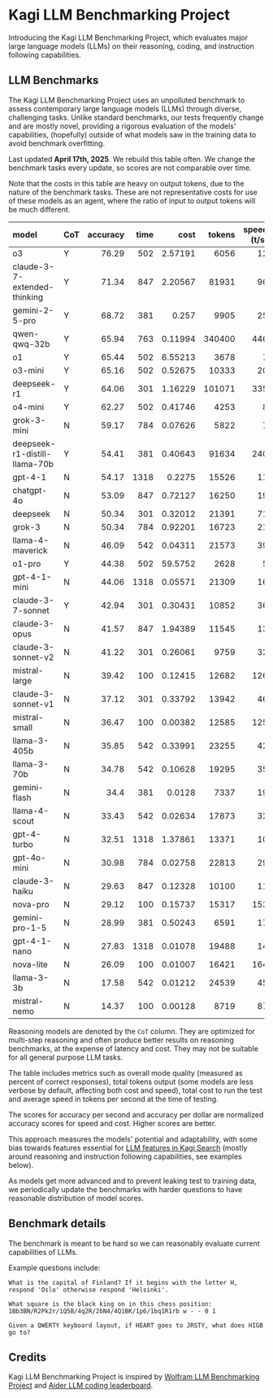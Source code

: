 # Kagi LLM Benchmarking Project

Introducing the Kagi LLM Benchmarking Project, which evaluates major large language models (LLMs) on their reasoning, coding, and instruction following capabilities.

## LLM Benchmarks

The Kagi LLM Benchmarking Project uses an unpolluted benchmark to assess contemporary large language models (LLMs) through diverse, challenging tasks. Unlike standard benchmarks, our tests frequently change and are mostly novel, providing a rigorous evaluation of the models' capabilities, (hopefully) outside of what models saw in the training data to avoid benchmark overfitting. 

Last updated **April 17th, 2025**. We rebuild this table often. We change the benchmark tasks every update, so scores are not comparable over time.

Note that the costs in this table are heavy on output tokens, due to the nature of the benchmark tasks. These are not representative costs for use of these models as an agent, where the ratio of input to output tokens will be much different.

| model                         | CoT |   accuracy |   time |     cost |   tokens |   speed (t/s) |   accuracy/$ score |   accuracy/sec score |
|:------------------------------|:----|-----------:|-------:|---------:|---------:|--------------:|-------------------:|---------------------:|
| o3                            | Y   |      76.29 |    502 |  2.57191 |     6056 |            12 |                 29 |                   15 |
| claude-3-7-extended-thinking  | Y   |      71.34 |    847 |  2.20567 |    81931 |            96 |                 32 |                    8 |
| gemini-2-5-pro                | Y   |      68.72 |    381 |  0.257   |     9905 |            25 |                267 |                   18 |
| qwen-qwq-32b                  | Y   |      65.94 |    763 |  0.11994 |   340400 |           446 |                553 |                    8 |
| o1                            | Y   |      65.44 |    502 |  6.55213 |     3678 |             7 |                  9 |                   13 |
| o3-mini                       | Y   |      65.16 |    502 |  0.52675 |    10333 |            20 |                123 |                   12 |
| deepseek-r1                   | Y   |      64.06 |    301 |  1.16229 |   101071 |           335 |                 55 |                   21 |
| o4-mini                       | Y   |      62.27 |    502 |  0.41746 |     4253 |             8 |                149 |                   12 |
| grok-3-mini                   | N   |      59.17 |    784 |  0.07626 |     5822 |             7 |                775 |                    7 |
| deepseek-r1-distill-llama-70b | Y   |      54.41 |    381 |  0.40643 |    91634 |           240 |                133 |                   14 |
| gpt-4-1                       | N   |      54.17 |   1318 |  0.2275  |    15526 |            11 |                238 |                    4 |
| chatgpt-4o                    | N   |      53.09 |    847 |  0.72127 |    16250 |            19 |                 73 |                    6 |
| deepseek                      | N   |      50.34 |    301 |  0.32012 |    21391 |            71 |                157 |                   16 |
| grok-3                        | N   |      50.34 |    784 |  0.92201 |    16723 |            21 |                 54 |                    6 |
| llama-4-maverick              | N   |      46.09 |    542 |  0.04311 |    21573 |            39 |               1069 |                    8 |
| o1-pro                        | Y   |      44.38 |    502 | 59.5752  |     2628 |             5 |                  0 |                    8 |
| gpt-4-1-mini                  | N   |      44.06 |   1318 |  0.05571 |    21309 |            16 |                790 |                    3 |
| claude-3-7-sonnet             | Y   |      42.94 |    301 |  0.30431 |    10852 |            36 |                141 |                   14 |
| claude-3-opus                 | N   |      41.57 |    847 |  1.94389 |    11545 |            13 |                 21 |                    4 |
| claude-3-sonnet-v2            | N   |      41.22 |    301 |  0.26061 |     9759 |            32 |                158 |                   13 |
| mistral-large                 | N   |      39.42 |    100 |  0.12415 |    12682 |           126 |                317 |                   39 |
| claude-3-sonnet-v1            | N   |      37.12 |    301 |  0.33792 |    13942 |            46 |                109 |                   12 |
| mistral-small                 | N   |      36.47 |    100 |  0.00382 |    12585 |           125 |               9547 |                   36 |
| llama-3-405b                  | N   |      35.85 |    542 |  0.33991 |    23255 |            42 |                105 |                    6 |
| llama-3-70b                   | N   |      34.78 |    542 |  0.10628 |    19295 |            35 |                327 |                    6 |
| gemini-flash                  | N   |      34.4  |    381 |  0.0128  |     7337 |            19 |               2687 |                    9 |
| llama-4-scout                 | N   |      33.43 |    542 |  0.02634 |    17873 |            32 |               1269 |                    6 |
| gpt-4-turbo                   | N   |      32.51 |   1318 |  1.37861 |    13371 |            10 |                 23 |                    2 |
| gpt-4o-mini                   | N   |      30.98 |    784 |  0.02758 |    22813 |            29 |               1123 |                    3 |
| claude-3-haiku                | N   |      29.63 |    847 |  0.12328 |    10100 |            11 |                240 |                    3 |
| nova-pro                      | N   |      29.12 |    100 |  0.15737 |    15317 |           153 |                185 |                   28 |
| gemini-pro-1-5                | N   |      28.99 |    381 |  0.50243 |     6591 |            17 |                 57 |                    7 |
| gpt-4-1-nano                  | N   |      27.83 |   1318 |  0.01078 |    19488 |            14 |               2581 |                    2 |
| nova-lite                     | N   |      26.09 |    100 |  0.01007 |    16421 |           164 |               2590 |                   25 |
| llama-3-3b                    | N   |      17.58 |    542 |  0.01212 |    24539 |            45 |               1450 |                    3 |
| mistral-nemo                  | N   |      14.37 |    100 |  0.00128 |     8719 |            87 |              11226 |                   14 |


Reasoning models are denoted by the `CoT` column. They are optimized for multi-step reasoning and often produce better results on reasoning benchmarks, at the expense of latency and cost. They may not be suitable for all general purpose LLM tasks.

The table includes metrics such as overall mode quality (measured as percent of correct responses), total tokens output (some models are less verbose by default, affecting both cost and speed), total cost to run the test and average speed in tokens per second at the time of testing.

The scores for accuracy per second and accuracy per dollar are normalized accuracy scores for speed and cost. Higher scores are better.

This approach measures the models' potential and adaptability, with some bias towards features essential for [LLM features in Kagi Search](./assistant.md) (mostly around reasoning and instruction following capabilities, see examples below).

As models get more advanced and to prevent leaking test to training data, we periodically update the benchmarks with harder questions to have reasonable distribution of model scores.

## Benchmark details

The benchmark is meant to be hard so we can reasonably evaluate current capabilities of LLMs.

Example questions include:

```
What is the capital of Finland? If it begins with the letter H, respond 'Oslo' otherwise respond 'Helsinki'.
```

```
What square is the black king on in this chess position: 1Bb3BN/R2Pk2r/1Q5B/4q2R/2bN4/4Q1BK/1p6/1bq1R1rb w - - 0 1
```

```
Given a QWERTY keyboard layout, if HEART goes to JRSTY, what does HIGB go to?
```

## Credits

Kagi LLM Benchmarking Project is inspired by [Wolfram LLM Benchmarking Project](https://www.wolfram.com/llm-benchmarking-project/) and [Aider LLM coding leaderboard](https://aider.chat/docs/leaderboards/).
